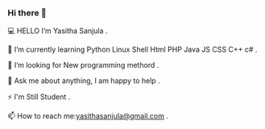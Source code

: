 ### Hi there 👋


💻 HELLO I’m Yasitha Sanjula .

🌱 I’m currently learning Python Linux Shell Html PHP Java JS CSS C++ c# .

🤔 I’m looking for New programming methord .

💬 Ask me about anything, I am happy to help .

⚡️ I'm Still Student .

📫 How to reach me:yasithasanjula@gmail.com .
